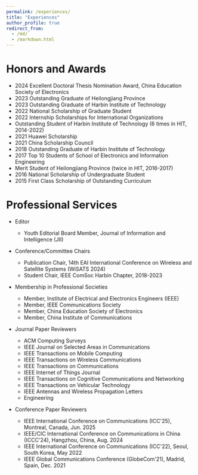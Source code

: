 ```yaml
---
permalink: /experiences/
title: "Experiences"
author_profile: true
redirect_from: 
  - /md/
  - /markdown.html
---
```


Honors and Awards
==

* 2024 Excellent Doctoral Thesis Nomination Award, China Education Society of Electronics
* 2023 Outstanding Graduate of Heilongjiang Province
* 2023 Outstanding Graduate of Harbin Institute of Technology 
* 2022 National Scholarship of Graduate Student 
* 2022 Internship Scholarships for International Organizations 
* Outstanding Student of Harbin Institute of Technology (6 times in HIT, 2014-2022)
* 2021 Huawei Scholarship 
* 2021 China Scholarship Council 
* 2018 Outstanding Graduate of Harbin Institute of Technology 
* 2017 Top 10 Students of School of Electronics and Information Engineering 
* Merit Student of Heilongjiang Province (twice in HIT, 2016-2017)
* 2016 National Scholarship of Undergraduate Student 
* 2015 First Class Scholarship of Outstanding Curriculum

Professional Services
==

* Editor
  * Youth Editorial Board Member, Journal of Information and Intelligence (JII)

* Conference/Committee Chairs
  * Publication Chair, 14th EAI International Conference on Wireless and Satellite Systems (WiSATS 2024)
  * Student Chair, IEEE ComSoc Harbin Chapter, 2018-2023

  
* Membership in Professional Societies
  * Member, Institute of Electrical and Electronics Engineers (IEEE)
  * Member, IEEE Communications Society
  * Member, China Education Society of Electronics
  * Member, China Institute of Communications
 
* Journal Paper Reviewers
  * ACM Computing Surveys
  * IEEE Journal on Selected Areas in Communications
  * IEEE Transactions on Mobile Computing
  * IEEE Transactions on Wireless Communications
  * IEEE Transactions on Communications
  * IEEE Internet of Things Journal
  * IEEE Transactions on Cognitive Communications and Networking
  * IEEE Transactions on Vehicular Technology
  * IEEE Antennas and Wireless Propagation Letters
  * Engineering

* Conference Paper Reviewers
  * IEEE International Conference on Communications (ICC'25), Montreal, Canada, Jun. 2025
  * IEEE/CIC International Conference on Communications in China (ICCC'24), Hangzhou, China, Aug. 2024
  * IEEE International Conference on Communications (ICC'22), Seoul, South Korea, May 2022
  * IEEE Global Communications Conference (GlobeCom'21), Madrid, Spain, Dec. 2021


<!---
## Locations of key files/directories

* Basic config options: _config.yml
* Top navigation bar config: _data/navigation.yml
* Single pages: _pages/
* Collections of pages are .md or .html files in:
  * _publications/
  * _portfolio/
  * _posts/
  * _teaching/
  * _talks/
* Footer: _includes/footer.html
* Static files (like PDFs): /files/
* Profile image (can set in _config.yml): images/profile.png

## Tips and hints

* Name a file ".md" to have it render in markdown, name it ".html" to render in HTML.
* Go to the [commit list](https://github.com/academicpages/academicpages.github.io/commits/master) (on your repo) to find the last version Github built with Jekyll. 
  * Green check: successful build
  * Orange circle: building
  * Red X: error
  * No icon: not built

## Resources
 * [Liquid syntax guide](https://shopify.github.io/liquid/tags/control-flow/)

## Markdown guide

### Header three

#### Header four

##### Header five

###### Header six

## Blockquotes

Single line blockquote:

> Quotes are cool.

## Tables

### Table 1

| Entry            | Item   |                                                              |
| --------         | ------ | ------------------------------------------------------------ |
| [John Doe](#)    | 2016   | Description of the item in the list                          |
| [Jane Doe](#)    | 2019   | Description of the item in the list                          |
| [Doe Doe](#)     | 2022   | Description of the item in the list                          |

### Table 2

| Header1 | Header2 | Header3 |
|:--------|:-------:|--------:|
| cell1   | cell2   | cell3   |
| cell4   | cell5   | cell6   |
|-----------------------------|
| cell1   | cell2   | cell3   |
| cell4   | cell5   | cell6   |
|=============================|
| Foot1   | Foot2   | Foot3   |

## Definition Lists

Definition List Title
:   Definition list division.

Startup
:   A startup company or startup is a company or temporary organization designed to search for a repeatable and scalable business model.

#dowork
:   Coined by Rob Dyrdek and his personal body guard Christopher "Big Black" Boykins, "Do Work" works as a self motivator, to motivating your friends.

Do It Live
:   I'll let Bill O'Reilly [explain](https://www.youtube.com/watch?v=O_HyZ5aW76c "We'll Do It Live") this one.

## Unordered Lists (Nested)

  * List item one 
      * List item one 
          * List item one
          * List item two
          * List item three
          * List item four
      * List item two
      * List item three
      * List item four
  * List item two
  * List item three
  * List item four

## Ordered List (Nested)

  1. List item one 
      1. List item one 
          1. List item one
          2. List item two
          3. List item three
          4. List item four
      2. List item two
      3. List item three
      4. List item four
  2. List item two
  3. List item three
  4. List item four

## Buttons

Make any link standout more when applying the `.btn` class.

## Notices

**Watch out!** You can also add notices by appending `{: .notice}` to a paragraph.
{: .notice}

## HTML Tags

### Address Tag

<address>
  1 Infinite Loop<br /> Cupertino, CA 95014<br /> United States
</address>

### Anchor Tag (aka. Link)

This is an example of a [link](http://github.com "Github").

### Abbreviation Tag

The abbreviation CSS stands for "Cascading Style Sheets".

*[CSS]: Cascading Style Sheets

### Cite Tag

"Code is poetry." ---<cite>Automattic</cite>

### Code Tag

You will learn later on in these tests that `word-wrap: break-word;` will be your best friend.

### Strike Tag

This tag will let you <strike>strikeout text</strike>.

### Emphasize Tag

The emphasize tag should _italicize_ text.

### Insert Tag

This tag should denote <ins>inserted</ins> text.

### Keyboard Tag

This scarcely known tag emulates <kbd>keyboard text</kbd>, which is usually styled like the `<code>` tag.

### Preformatted Tag

This tag styles large blocks of code.

<pre>
.post-title {
  margin: 0 0 5px;
  font-weight: bold;
  font-size: 38px;
  line-height: 1.2;
  and here's a line of some really, really, really, really long text, just to see how the PRE tag handles it and to find out how it overflows;
}
</pre>

### Quote Tag

<q>Developers, developers, developers&#8230;</q> &#8211;Steve Ballmer

### Strong Tag

This tag shows **bold text**.

### Subscript Tag

Getting our science styling on with H<sub>2</sub>O, which should push the "2" down.

### Superscript Tag

Still sticking with science and Isaac Newton's E = MC<sup>2</sup>, which should lift the 2 up.

### Variable Tag

This allows you to denote <var>variables</var>.
-->
